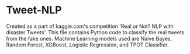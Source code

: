 # Tweet-NLP 
Created as a part of kaggle.com's competition 'Real or Not? NLP with disaster Tweets'.
This file contains Python code to classify the real tweets from the fake ones.
Machine Learning models used are Naive Bayes, Random Forest, XGBoost, Logistic Regression, and TPOT Classifier.
